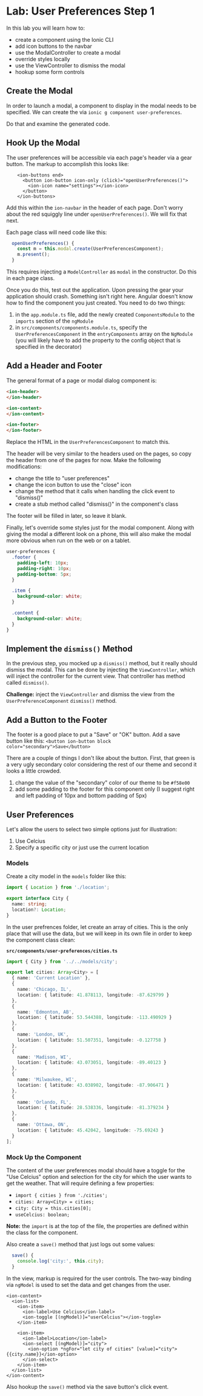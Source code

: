 # Lab: User Preferences Step 1

In this lab you will learn how to:

* create a component using the Ionic CLI
* add icon buttons to the navbar
* use the ModalController to create a modal
* override styles locally
* use the ViewController to dismiss the modal
* hookup some form controls

## Create the Modal

In order to launch a modal, a component to display in the modal needs to be specified. We can create the via `ionic g component user-preferences`.

Do that and examine the generated code.

## Hook Up the Modal

The user preferences will be accessible via each page's header via a gear button. The markup to accomplish this looks like:

```http
    <ion-buttons end>
      <button ion-button icon-only (click)="openUserPreferences()">
        <ion-icon name="settings"></ion-icon>
      </button>
    </ion-buttons>
```

Add this within the `ion-navbar` in the header of each page. Don't worry about the red squiggly line under `openUserPreferences()`. We will fix that next.

Each page class will need code like this:

```TypeScript
  openUserPreferences() {
    const m = this.modal.create(UserPreferencesComponent);
    m.present();
  }
```

This requires injecting a `ModelController` as `modal` in the constructor. Do this in each page class.

Once you do this, test out the application. Upon pressing the gear your application should crash. Something isn't right here. Angular doesn't know how to find the component you just created. You need to do two things:

1. in the `app.module.ts` file, add the newly created `ComponentsModule` to the `imports` section of the `ngModule`
1. in `src/components/components.module.ts`, specify the `UserPreferencesComponent` in the `entryComponents` array on the `NgModule` (you will likely have to add the property to the config object that is specified in the decorator)

## Add a Header and Footer

The general format of a page or modal dialog component is:

```HTML
<ion-header>
</ion-header>

<ion-content>
</ion-content>

<ion-footer>
</ion-footer>
```

Replace the HTML in the `UserPreferencesComponent` to match this.

The header will be very similar to the headers used on the pages, so copy the header from one of the pages for now. Make the following modifications:

* change the title to "user preferences"
* change the icon button to use the "close" icon
* change the method that it calls when handling the click event to "dismiss()"
* create a stub method called "dismiss()" in the component's class

The footer will be filled in later, so leave it blank.

Finally, let's override some styles just for the modal component. Along with giving the modal a different look on a phone, this will also make the modal more obvious when run on the web or on a tablet. 

```scss
user-preferences {
  .footer {
    padding-left: 10px;
    padding-right: 10px;
    padding-bottom: 5px;
  }

  .item {
    background-color: white;
  }

  .content {
    background-color: white;
  }
}
```

## Implement the `dismiss()` Method

In the previous step, you mocked up a `dismiss()` method, but it really should dismiss the modal. This can be done by injecting the  `ViewController`, which will inject the controller for the current view. That controller has method called `dismiss()`.

**Challenge:** inject the `ViewController` and dismiss the view from the `UserPreferenceComponent` `dismiss()` method.

## Add a Button to the Footer

The footer is a good place to put a "Save" or "OK" button. Add a save button like this: `<button ion-button block color="secondary">Save</button>`

There are a couple of things I don't like about the button. First, that green is a very ugly secondary color considering the rest of our theme and second it looks a little crowded.

1. change the value of the "secondary" color of our theme to be `#f58e00`
1. add some padding to the footer for this component only (I suggest right and left padding of 10px and bottom padding of 5px)

## User Preferences

Let's allow the users to select two simple options just for illustration:

1. Use Celcius
1. Specify a specific city or just use the current location

### Models

Create a city model in the `models` folder like this:

```TypeScript
import { Location } from './location';

export interface City {
  name: string;
  location?: Location;
}
```

In the user prefrences folder, let create an array of cities. This is the only place that will use the data, but we will keep in its own file in order to keep the component class clean:

**`src/components/user-preferences/cities.ts`**

```TypeScript
import { City } from '../../models/city';

export let cities: Array<City> = [
  { name: 'Current Location' },
  {
    name: 'Chicago, IL',
    location: { latitude: 41.878113, longitude: -87.629799 }
  },
  {
    name: 'Edmonton, AB',
    location: { latitude: 53.544388, longitude: -113.490929 }
  },
  {
    name: 'London, UK',
    location: { latitude: 51.507351, longitude: -0.127758 }
  },
  {
    name: 'Madison, WI',
    location: { latitude: 43.073051, longitude: -89.40123 }
  },
  {
    name: 'Milwaukee, WI',
    location: { latitude: 43.038902, longitude: -87.906471 }
  },
  {
    name: 'Orlando, FL',
    location: { latitude: 28.538336, longitude: -81.379234 }
  },
  {
    name: 'Ottawa, ON',
    location: { latitude: 45.42042, longitude: -75.69243 }
  }
];
```

### Mock Up the Component

The content of the user preferences modal should have a toggle for the "Use Celcius" option and selection for the city for which the user wants to get the weather. That will require defining a few properties:

* `import { cities } from './cities';`
* `cities: Array<City> = cities;`
* `city: City = this.cities[0];`
* `useCelcius: boolean;`

**Note:** the `import` is at the top of the file, the properties are defined within the class for the component.

Also create a `save()` method that just logs out some values:

```TypeScript
  save() {
    console.log('city:', this.city);
  }
```

In the view, markup is required for the user controls. The two-way binding via `ngModel` is used to set the data and get changes from the user.

```http
<ion-content>
  <ion-list>
    <ion-item>
      <ion-label>Use Celcius</ion-label>
      <ion-toggle [(ngModel)]="userCelcius"></ion-toggle>
    </ion-item>

    <ion-item>
      <ion-label>Location</ion-label>
      <ion-select [(ngModel)]="city">
        <ion-option *ngFor="let city of cities" [value]="city">{{city.name}}</ion-option>
      </ion-select>
    </ion-item>
  </ion-list>
</ion-content>
```

Also hookup the `save()` method via the save button's click event.
